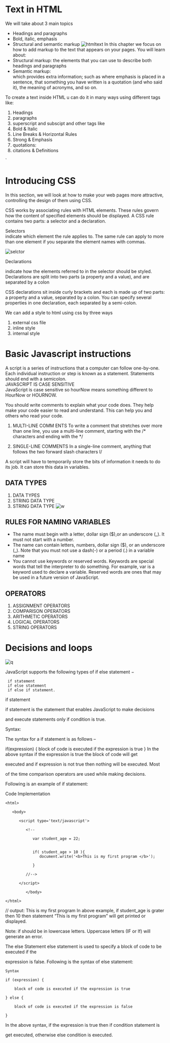 # Text in HTML
We will take about 3 main topics
*  Headings and paragraphs
* Bold, italic, emphasis
* Structural and semantic markup
![htmltext](https://i.ytimg.com/vi/8bZ4RPjOPYE/maxresdefault.jpg)
In this chapter we focus on how to add markup to the text that 
appears on your pages. You will learn about:  
* Structural markup:
 the elements that you can use to 
describe both headings and paragraphs  
* Semantic markup:   
which provides extra information; such 
as where emphasis is placed in a sentence, that something 
you have written is a quotation (and who said it), the 
meaning of acronyms, and so on.

To create a text inside HTML u can do it in many ways using different tags like:  
1. Headings 
2. paragraphs
3. superscript and subscipt
and other tags like
1. Bold & Italic
2. Line Breaks & 
Horizontal Rules
3. Strong & Emphasis
4. quotations:
5. citations & Definitions   


`
# Introducing CSS

In this section, we will look at how to 
make your web pages more attractive, 
controlling the design of them using CSS.

  CSS works by associating rules with HTML elements. These rules govern 
how the content of specified elements should be displayed. A CSS rule 
contains two parts: a selector and a declaration.

Selectors   
 indicate which 
element the rule applies to. 
The same rule can apply to 
more than one element if you 
separate the element names 
with commas.  

![selctor](https://developer.mozilla.org/en-US/docs/Learn/Getting_started_with_the_web/CSS_basics/css-declaration-small.png)

Declarations    

 indicate how 
the elements referred to in 
the selector should be styled. 
Declarations are split into two 
parts (a property and a value), 
and are separated by a colon

CSS declarations sit inside curly brackets and each is made up of two 
parts: a property and a value, separated by a colon. You can specify 
several properties in one declaration, each separated by a semi-colon.

We can add a style to html using css by three ways
1. external css file
2. inline style
3. internal style 

# Basic Javascript instructions
A script is a series of instructions that a computer can follow one-by-one. 
Each individual instruction or step is known as a statement. 
Statements should end with a semicolon.  
JAVASCRIPT IS CASE SENSITIVE   
JavaScript is case sensitive so hourNow means 
something different to HourNow or HOURNOW. 

You should write comments to explain what your code does. 
They help make your code easier to read and understand. 
This can help you and others who read your code. 
1. MULTI-LINE COMM ENTS 
To write a comment that stretches over more than 
one line, you use a multi-line comment, starting with 
the /* characters and ending with the */ 

2. SINGLE-LINE COMMENTS 
In a single-line comment, anything that follows the 
two forward slash characters I/

A script will have to temporarily 
store the bits of information it 
needs to do its job. It can store this 
data in variables.

## DATA TYPES
1. DATA TYPES 
2. STRING DATA TYPE 
3. STRING DATA TYPE 
![w](https://data-flair.training/blogs/wp-content/uploads/sites/2/2019/08/JavaScript-data-types.jpg)

## RULES FOR NAMING VARIABLES 
* The name must begin with 
a letter, dollar sign ($),or an 
underscore (_). It must not start 
with a number.  
 * The name can contain letters, 
numbers, dollar sign ($), or an 
underscore (_). Note that you 
must not use a dash(-) or a 
period (.) in a variable name 
 * You cannot use keywords or 
reserved words. Keywords 
are special words that tell the 
interpreter to do something. For 
example, var is a keyword used 
to declare a variable. Reserved 
words are ones that may be used 
in a future version of JavaScript. 

## OPERATORS





1. ASSIGNMENT OPERATORS 
2. COMPARISON OPERATORS 
3. ARITHMETIC OPERATORS
4. LOGICAL OPERATORS
5. STRING OPERATORS 

# Decisions and loops 

![q](https://encrypted-tbn0.gstatic.com/images?q=tbn:ANd9GcSKJm2Wt14c_nLivYVMzXyG0c3gK3g0mNbGuw&usqp=CAU)

JavaScript supports the following types of if else statement −

     if statement
     if else statement
     if else if statement.
if statement

 if statement is the statement that enables JavaScript to make decisions

and execute statements only if condition is true.

Syntax:

The syntax for a if statement is as follows –

if(expression)
{
    block of code is executed if the expression is true
}
In the above syntax if the expression is true the block of code will get

executed and if expression is not true then nothing will be executed. Most

of the time comparison operators are used while making decisions.

Following is an example of if statement:

Code Implementation
```
<html>

   <body>
      
      <script type='text/javascript'>

         <!--

            var student_age = 22;
     

            if( student_age > 10 ){ 
               document.write('<b>This is my first program </b>');

            }

         //-->

      </script>

         </body>

</html>
 ```
// output: This is my first program
 In above example, if student_age is grater then 10 then statement “This is my first program” will get printed or displayed.

Note: if should be in lowercase letters. Uppercase letters (IF or If) will generate an error.

The else Statement
else statement is used to specify a block of code to be executed if the

expression is false. Following is the syntax of else statement:
```
Syntax

if (expression) {

    block of code is executed if the expression is true

} else { 

    block of code is executed if the expression is false

}
```
In the above syntax, if the expression is true then if condition statement is

get executed, otherwise else condition is executed.

